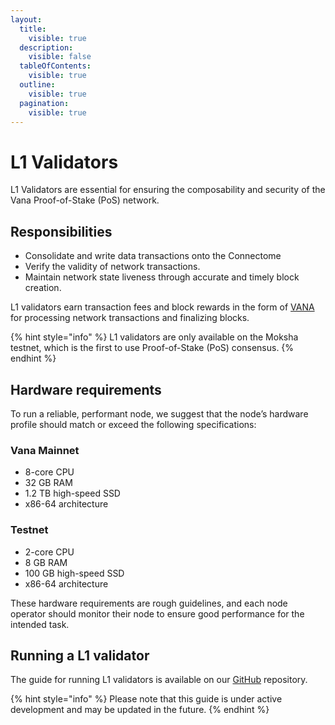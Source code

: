 ```yaml
---
layout:
  title:
    visible: true
  description:
    visible: false
  tableOfContents:
    visible: true
  outline:
    visible: true
  pagination:
    visible: true
---
```


# L1 Validators

L1 Validators are essential for ensuring the composability and security of the Vana Proof-of-Stake (PoS) network.

## **Responsibilities**

* Consolidate and write data transactions onto the Connectome
* Verify the validity of network transactions.
* Maintain network state liveness through accurate and timely block creation.

L1 validators earn transaction fees and block rewards in the form of [VANA](broken-reference) for processing network transactions and finalizing blocks.

{% hint style="info" %}
L1 validators are only available on the Moksha testnet, which is the first to use Proof-of-Stake (PoS) consensus.
{% endhint %}

## Hardware requirements[​](https://docs.roninchain.com/validators/setup/overview#hardware-requirements) <a href="#hardware-requirements" id="hardware-requirements"></a>

To run a reliable, performant node, we suggest that the node’s hardware profile should match or exceed the following specifications:

### Vana Mainnet[​](https://docs.roninchain.com/validators/setup/overview#ronin-mainnet) <a href="#ronin-mainnet" id="ronin-mainnet"></a>

* 8-core CPU
* 32 GB RAM
* 1.2 TB high-speed SSD
* x86-64 architecture

### Testnet[​](https://docs.roninchain.com/validators/setup/overview#saigon-testnet) <a href="#saigon-testnet" id="saigon-testnet"></a>

* 2-core CPU
* 8 GB RAM
* 100 GB high-speed SSD
* x86-64 architecture

These hardware requirements are rough guidelines, and each node operator should monitor their node to ensure good performance for the intended task.

## Running a L1 validator

The guide for running L1 validators is available on our [GitHub](https://github.com/vana-com/vana) repository.

{% hint style="info" %}
Please note that this guide is under active development and may be updated in the future.
{% endhint %}
